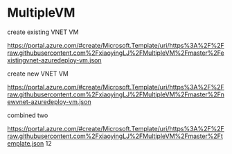 # MultipleVM

create existing VNET VM

https://portal.azure.com/#create/Microsoft.Template/uri/https%3A%2F%2Fraw.githubusercontent.com%2FxiaoyingLJ%2FMultipleVM%2Fmaster%2Fexistingvnet-azuredeploy-vm.json

create new VNET VM

https://portal.azure.com/#create/Microsoft.Template/uri/https%3A%2F%2Fraw.githubusercontent.com%2FxiaoyingLJ%2FMultipleVM%2Fmaster%2Fnewvnet-azuredeploy-vm.json

combined two

https://portal.azure.com/#create/Microsoft.Template/uri/https%3A%2F%2Fraw.githubusercontent.com%2FxiaoyingLJ%2FMultipleVM%2Fmaster%2Ftemplate.json
12
